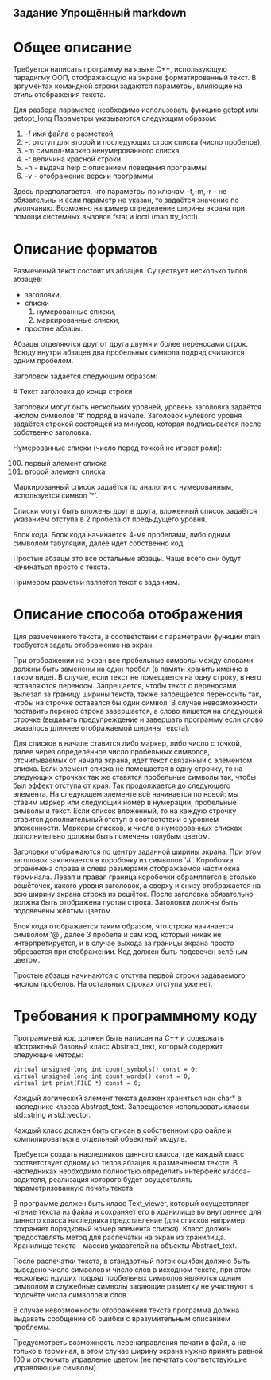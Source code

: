 Задание Упрощённый markdown
----------------------------

# Общее описание

Требуется написать программу на языке С++, использующую парадигму ООП, отображающую на экране форматированный
 текст. 
В аргументах командной строки задаются параметры, влияющие на стиль отображения текста.

Для разбора параметов необходимо использовать функцию getopt или getopt_long Параметры указываются следующим 
образом:

1. -f имя файла с разметкой,
3. -t отступ для второй и последующих строк списка (число пробелов),
4. -m символ-маркер ненумерованного списка,
5. -r величина красной строки.
6. -h - выдача help с описанием поведения программы
7. -v - отображение версии программы

Здесь предполагается, что параметры по ключам -t,-m,-r - не обязательны и если параметр не указан, 
то задаётся значение по умолчанию.
Возможно например определение ширины экрана при помощи системных вызовов fstat и ioctl (man tty_ioctl).

# Описание форматов

Размеченый текст состоит из абзацев. Существует несколько типов абзацев: 

* заголовки,
* списки 
  1. нумерованные списки, 
  2. маркированные списки, 
* простые абзацы.

Абзацы отделяются друг от друга двумя и более переносами строк. Всюду внутри абзацев два пробельных 
символа подряд считаются одним пробелом.

Заголовок задаётся следующим образом:

\# Текст заголовка до конца строки

Заголовки могут быть нескольких уровней, уровень заголовка задаётся числом символов '#' подряд в начале.
Заголовок нулевого уровня задаётся строкой состоящей из минусов, которая подписывается после собственно 
заголовка.

Нумерованные списки (число перед точкой не играет роли):

100. первый элемент списка
200. второй элемент списка

Маркированный список задаётся по аналогии с нумерованным, используется символ '*'.

Списки могут быть вложены друг в друга, вложенный список задаётся указанием отступа в 2 пробела
от предыдущего уровня.

Блок кода. Блок кода начинается 4-мя пробелами, либо одним символом табуляции, 
далее идёт собственно код.

Простые абзацы это все остальные абзацы. Чаще всего они будут начинаться просто с текста.

Примером разметки является текст с заданием.

# Описание способа отображения

Для размеченного текста, в соответствии с параметрами функции main требуется задать отображение на экран.

При отображении на экран все пробельные символы между словами должны быть заменены на один пробел 
(в памяти хранить именно в таком виде). В случае, если текст не помещается на одну строку, в него 
вставляются переносы. Запрещается, чтобы текст с переносами вылезал за границу ширины текста,
также запрещается переносить так, чтобы на строчке оставался бы один символ. 
В случае невозможности поставить перенос строка завершается, а слово пишется на следующей строчке
(выдавать предупреждение и завершать программу если слово оказалось длиннее отображаемой ширины текста).

Для списков в начале ставится либо маркер, либо число c точкой, далее через определённое число пробельных символов, 
отсчитываемых от начала экрана, идёт текст связанный с элементом списка. Если элемент списка не помещается в одну строчку,
то на следующих строчках так же ставятся пробельные символы так, чтобы был эффект отступа от края.
Так продолжается до следующего элемента. На следующем элементе всё начинается по новой: мы ставим маркер 
или следующий номер в нумерации, пробельные символы и текст. 
Если список вложенный, то на каждую строчку ставится
дополнительный отступ в соответствии с уровнем вложенности.
Маркеры списков, и числа в нумерованных списках дополнительно должны быть помечены голубым цветом.

Заголовки отображаются по центру заданной ширины экрана. При этом заголовок заключается в коробочку из символов '#'.
Коробочка ограничена справа и слева размерами отображаемой части окна терминала. 
Левая и правая граница коробочки обрамляется в столько решёточек, какого уровня заголовок, а сверху и снизу отображается 
на всю ширину экрана строка из решёток. После заголовка обязательно должна быть отображена пустая строка. 
Заголовки должны быть подсвечены жёлтым цветом.

Блок кода отображается таким образом, что строка начинается символом '@', далее 3 пробела и сам код, который никак 
не интерпретируется, и в случае выхода за границы экрана просто обрезается при отображении. Код должен быть подсвечен
зелёным цветом.

Простые абзацы начинаются с отступа первой строки задаваемого числом пробелов. На остальных 
строках отступа уже нет.

# Требования к программному коду

Программный код должен быть написан на C++ и содержать абстрактный базовый класс Abstract_text,
который содержит следующие методы:

    virtual unsigned long int count_symbols() const = 0;
    virtual unsigned long int count_words() const = 0;
    virtual int print(FILE *) const = 0;

Каждый логический элемент текста должен храниться как char* в наследнике класса Abstract_text. 
Запрещается использовать классы std::string и std::vector.

Каждый класс должен быть описан в собственном cpp файле и компилироваться в отдельный объектный модуль.

Требуется создать наследников данного класса, где каждый класс соответствует
одному из типов абзацев в размеченном тексте.
В наследниках необходимо полностью определить интерфейс
класса-родителя, реализация которого будет осуществлять 
параметризованную печать текста.

В программе должен быть класс Text_viewer, который  осуществляет чтение текста из файла 
и сохраняет его в хранилище во внутреннее для данного класса наследника представление (для списков например сохраняет порядковый номер элемента списка).  Класс должен предоставлять метод для распечатки 
на экран из хранилища. Хранилище текста - массив указателей на объекты Abstract_text.

После распечатки текста, в стандартный поток ошибок должно быть выведено число символов и число слов в исходном тексте,
при этом несколько идущих подряд пробельных символов являются одним символом и служебные символы задающие разметку 
не участвуют в подсчёте числа символов и слов.

В случае невозможности отображения текста программа должна выдавать сообщение об ошибки 
с вразумительным описанием проблемы.

Предусмотреть возможность перенаправления печати в файл, а не только в терминал, в этом случае ширину экрана нужно принять
равной 100 и отключить управление цветом (не печатать соответствующие управляющие символы).

